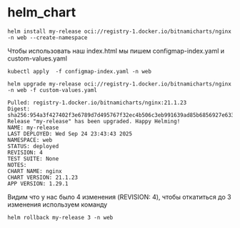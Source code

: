 # helm_chart

``` запускаем от битнами 
helm install my-release oci://registry-1.docker.io/bitnamicharts/nginx -n web --create-namespace
```

Чтобы использовать наш index.html мы пишем configmap-index.yaml и custom-values.yaml
``` Запускаем
kubectl apply  -f configmap-index.yaml -n web        
```

``` Обновляем
helm upgrade my-release oci://registry-1.docker.io/bitnamicharts/nginx -n web -f custom-values.yaml
```

```Смотрим вывод
Pulled: registry-1.docker.io/bitnamicharts/nginx:21.1.23
Digest: sha256:954a3f427402f3e6789d7d495767f32ec4b506c3eb991639ad85b6856927e633
Release "my-release" has been upgraded. Happy Helming!
NAME: my-release
LAST DEPLOYED: Wed Sep 24 23:43:43 2025
NAMESPACE: web
STATUS: deployed
REVISION: 4
TEST SUITE: None
NOTES:
CHART NAME: nginx
CHART VERSION: 21.1.23
APP VERSION: 1.29.1
```

Видим что у нас было 4 изменения (REVISION: 4), чтобы откатиться до 3 изменения используем команду
```
helm rollback my-release 3 -n web
```
